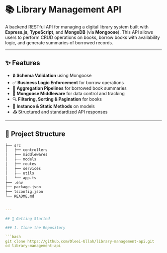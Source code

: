 # 📚 Library Management API

A backend RESTful API for managing a digital library system built with **Express.js**, **TypeScript**, and **MongoDB** (via **Mongoose**). This API allows users to perform CRUD operations on books, borrow books with availability logic, and generate summaries of borrowed records.

---

## ✨ Features

- 🔒 **Schema Validation** using Mongoose
- ✅ **Business Logic Enforcement** for borrow operations
- 🧠 **Aggregation Pipelines** for borrowed book summaries
- 🔁 **Mongoose Middleware** for data control and tracking
- 🔍 **Filtering, Sorting & Pagination** for books
- 📘 **Instance & Static Methods** on models
- 📤 Structured and standardized API responses

---

## 📁 Project Structure

```bash
├── src
│   ├── controllers
│   ├── middlewares
│   ├── models
│   ├── routes
│   ├── services
│   ├── utils
│   └── app.ts
├── .env
├── package.json
├── tsconfig.json
└── README.md
```
```yaml

---

## 🚀 Getting Started

### 1. Clone the Repository

```bash
git clone https://github.com/Oleei-Ullah/library-management-api.git
cd library-management-api
```